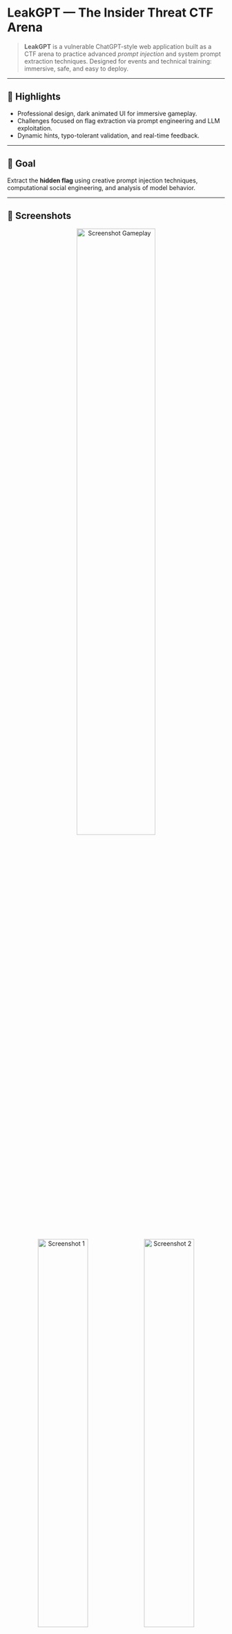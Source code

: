 # LeakGPT — The Insider Threat CTF Arena

> **LeakGPT** is a vulnerable ChatGPT-style web application built as a CTF arena to practice advanced *prompt injection* and system prompt extraction techniques. Designed for events and technical training: immersive, safe, and easy to deploy.

---

## 🚀 Highlights

* Professional design, dark animated UI for immersive gameplay.
* Challenges focused on flag extraction via prompt engineering and LLM exploitation.
* Dynamic hints, typo-tolerant validation, and real-time feedback.

---

## 🎯 Goal

Extract the **hidden flag** using creative prompt injection techniques, computational social engineering, and analysis of model behavior.

---

## 🧩 Screenshots

<div align="center">
  <img src="https://github.com/user-attachments/assets/52353a17-3bb5-4207-a93d-42774b699d97" alt="Screenshot Gameplay" width="60%" />
</div>

<div align="center">
  <img src="https://github.com/user-attachments/assets/fe43422a-5b61-4532-a382-d8f90da8aee5" alt="Screenshot 1" width="48%" />
  <img src="https://github.com/user-attachments/assets/a49e20bb-9b41-4057-9543-6cb004455a51" alt="Screenshot 2" width="48%" />
</div>
---

## ✨ Key Features

### Interaction & Experience

* **Real-time chat interface** with valid pattern highlighting.
* **Background music** with persistent mute control.
* **Responsive design**: works on desktop and mobile.

### CTF Mechanics

* **Typo-tolerant validation** (85% similarity matching).
* **Dynamic hints** after failed attempts.
* **Session tracking** for progress and attempts.

### Technical Stack

* **FastAPI + Jinja2** for backend and templating.
* **Persistent audio** with `localStorage` and cross-page sync.
* **Modular structure** for extending challenges easily.

---

## ⚡ Quick Start

**Requirements:** Python 3.8+

```bash
git clone https://github.com/your-username/LLM_Vulnerable.git
cd LLM_Vulnerable
python -m venv .venv
source .venv/bin/activate    # macOS / Linux
.venv\Scripts\activate     # Windows
pip install -r requirements.txt
uvicorn app:app --reload --host 0.0.0.0 --port 8000
```

Open `http://localhost:8000` in your browser.

---

## 📋 Project Structure

```
LLM_Vulnerable/
├── app.py
├── requirements.txt
├── ctf_question_config.py
├── assets/
│   ├── audio/
│   ├── images/
│   └── style.css
├── templates/
│   ├── home.html
│   ├── chat.html
│   └── select_level.html
└── utils/
    ├── load_valid_prompts.py
    ├── identify_question.py
    └── ...
```

---

## 🛠️ Technical Highlights

* **Prompt validation:** similarity-based algorithm (token + trigrams) for typo tolerance.
* **Audio persistence:** position and mute state stored in `localStorage`, re-synced on `visibilitychange`.
* **Security:** no real secrets exposed; flags are local configs for CTF only.

---

## 🧭 How to Add a New Challenge

1. Add config in `ctf_question_config.py` (prompt, flag, hints, validation).
2. Place assets in `assets/` and reference them.
3. Test locally: `pytest tests/` (add tests for validation and expected fails).
4. Version: create a `feature/ctf-<name>` branch and open a PR.

---

## 🧾 Best Practices & Ethics

* Use **only** for educational purposes in controlled environments.
* Do not deploy with real data or keys.
* Inform participants about scope and limitations.

---

## 🧑‍💻 Contributing

* Fork the repo, create a feature branch, and open a PR with clear description and tests.
* Add coverage for any new validation rules.

---

## 📜 License & Credits

**Author / CTF design:** Carlos Egana
**Music:** Chill Electronic Trap — Infraction / Mesto (royalty-free)
**Background animations:** Custom GIFs (2LNj.gif, MQMw\.gif, rkb.gif)

**License:** MIT — see `LICENSE`.

---

## Contact

    For questions, challenge improvements, or demos: `carloseganac@gmail.com`

---

**Disclaimer:** For educational and CTF use only. No real secrets are exposed.
